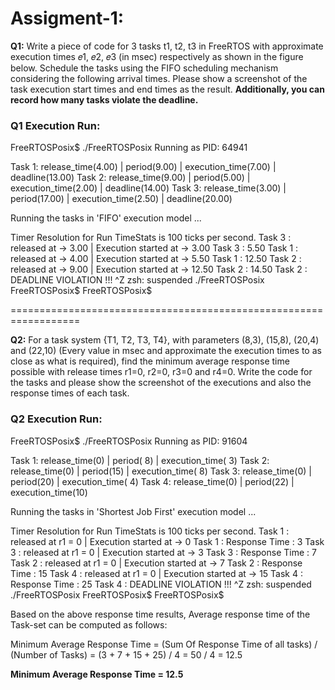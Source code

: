 
Assigment-1:
============

**Q1:** Write a piece of code for 3 tasks t1, t2, t3 in FreeRTOS with approximate execution times 𝑒1, 𝑒2, 𝑒3 (in msec) respectively as shown in the figure below. Schedule the tasks using the FIFO scheduling mechanism considering the following arrival times. Please show a screenshot of the task execution start times and end times as the result. **Additionally, you can record how many tasks violate the deadline.**

<h3>Q1 Execution Run:</h3>
FreeRTOSPosix$ ./FreeRTOSPosix
Running as PID: 64941

Task 1: release_time(4.00) | period(9.00)  | execution_time(7.00) | deadline(13.00)
Task 2: release_time(9.00) | period(5.00)  | execution_time(2.00) | deadline(14.00)
Task 3: release_time(3.00) | period(17.00) | execution_time(2.50) | deadline(20.00)

Running the tasks in 'FIFO' execution model ...

Timer Resolution for Run TimeStats is 100 ticks per second.
Task 3 : released at -> 3.00 | Execution started at -> 3.00
Task 3 : 5.50
Task 1 : released at -> 4.00 | Execution started at -> 5.50
Task 1 : 12.50
Task 2 : released at -> 9.00 | Execution started at -> 12.50
Task 2 : 14.50
Task 2 : DEADLINE VIOLATION !!!
^Z
zsh: suspended  ./FreeRTOSPosix
FreeRTOSPosix$
FreeRTOSPosix$

==================================================================

**Q2:** For a task system {T1, T2, T3, T4}, with parameters (8,3), (15,8), (20,4) and (22,10) (Every value in msec and approximate the execution times to as close as what is required), find the minimum average response time possible with release times r1=0, r2=0, r3=0 and r4=0. Write the code for the tasks and please show the screenshot of the executions and also the response times of each task.

<h3>Q2 Execution Run:</h3>
FreeRTOSPosix$ ./FreeRTOSPosix
Running as PID: 91604

Task 1: release_time(0) | period( 8) | execution_time( 3)
Task 2: release_time(0) | period(15) | execution_time( 8)
Task 3: release_time(0) | period(20) | execution_time( 4)
Task 4: release_time(0) | period(22) | execution_time(10)

Running the tasks in 'Shortest Job First' execution model ...

Timer Resolution for Run TimeStats is 100 ticks per second.
Task 1 : released at r1 = 0 | Execution started at -> 0
Task 1 : Response Time : 3
Task 3 : released at r1 = 0 | Execution started at -> 3
Task 3 : Response Time : 7
Task 2 : released at r1 = 0 | Execution started at -> 7
Task 2 : Response Time : 15
Task 4 : released at r1 = 0 | Execution started at -> 15
Task 4 : Response Time : 25
Task 4 : DEADLINE VIOLATION !!!
^Z
zsh: suspended  ./FreeRTOSPosix
FreeRTOSPosix$
FreeRTOSPosix$

Based on the above response time results, Average response time of the Task-set can be computed as follows:

Minimum Average Response Time
    = (Sum Of Response Time of all tasks) / (Number of Tasks)
    = (3 + 7 + 15 + 25) / 4
    = 50 / 4
    = 12.5

**Minimum Average Response Time = 12.5**

